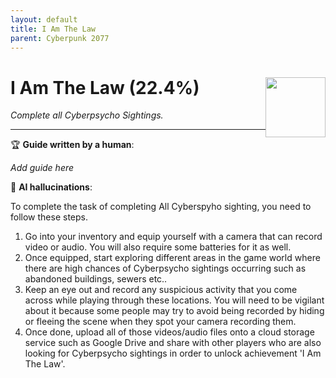 ```yaml
---
layout: default
title: I Am The Law
parent: Cyberpunk 2077
---
```


# I Am The Law (22.4%) <img style="float: right;" src="https://cdn.cloudflare.steamstatic.com/steamcommunity/public/images/apps/1091500/0b89d8dacb03eabb93041f02e623729ca3e4c41b.jpg" width="96" height="96">

_Complete all Cyberpsycho Sightings._

***

:trophy: **Guide written by a human**:

_Add guide here_

:robot: **AI hallucinations**:

To complete the task of completing All Cyberspyho sighting, you need to follow these steps. 
1) Go into your inventory and equip yourself with a camera that can record video or audio. You will also require some batteries for it as well.  
2) Once equipped, start exploring different areas in the game world where there are high chances of Cyberpsycho sightings occurring such as abandoned buildings, sewers etc.. 
3) Keep an eye out and record any suspicious activity that you come across while playing through these locations. You will need to be vigilant about it because some people may try to avoid being recorded by hiding or fleeing the scene when they spot your camera recording them.  
4) Once done, upload all of those videos/audio files onto a cloud storage service such as Google Drive and share with other players who are also looking for Cyberpsycho sightings in order to unlock achievement 'I Am The Law'.
